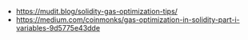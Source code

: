 - https://mudit.blog/solidity-gas-optimization-tips/
- https://medium.com/coinmonks/gas-optimization-in-solidity-part-i-variables-9d5775e43dde
